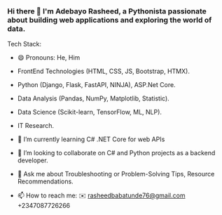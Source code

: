 ### Hi there 👋  I'm Adebayo Rasheed, a Pythonista passionate about building web applications and exploring the world of data.

Tech Stack:
- 😄 Pronouns: He, Him
- FrontEnd Technologies (HTML, CSS, JS, Bootstrap, HTMX).
- Python (Django, Flask, FastAPI, NINJA), ASP.Net Core.
- Data Analysis (Pandas, NumPy, Matplotlib, Statistic).
- Data Science (Scikit-learn, TensorFlow, ML, NLP).
- IT Research.


- 🌱 I’m currently learning C# .NET Core  for web APIs
- 👯 I’m looking to collaborate on C# and Python projects as a backend developer.
- 💬 Ask me about Troubleshooting or Problem-Solving Tips, Resource Recommendations.
- 📫 How to reach me:
   ✉️ rasheedbabatunde76@gmail.com
   +2347087726266
  

